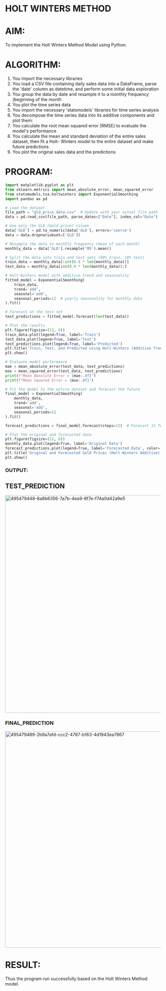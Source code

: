 # HOLT WINTERS METHOD
 

# AIM:
To implement the Holt Winters Method Model using Python.

# ALGORITHM:
1. You import the necessary libraries
2. You load a CSV file containing daily sales data into a DataFrame, parse the 'date' column as
datetime, and perform some initial data exploration
3. You group the data by date and resample it to a monthly frequency (beginning of the month
4. You plot the time series data
5. You import the necessary 'statsmodels' libraries for time series analysis
6. You decompose the time series data into its additive components and plot them:
7. You calculate the root mean squared error (RMSE) to evaluate the model's performance
8. You calculate the mean and standard deviation of the entire sales dataset, then fit a Holt-
Winters model to the entire dataset and make future predictions
9. You plot the original sales data and the predictions

# PROGRAM:
```python
import matplotlib.pyplot as plt
from sklearn.metrics import mean_absolute_error, mean_squared_error
from statsmodels.tsa.holtwinters import ExponentialSmoothing
import pandas as pd

# Load the dataset
file_path = "gld_price_data.csv"  # Update with your actual file path
data = pd.read_csv(file_path, parse_dates=["Date"], index_col="Date")

# Use only the GLD (Gold price) column
data['GLD'] = pd.to_numeric(data['GLD'], errors='coerce')
data = data.dropna(subset=['GLD'])

# Resample the data to monthly frequency (mean of each month)
monthly_data = data['GLD'].resample('MS').mean()

# Split the data into train and test sets (90% train, 10% test)
train_data = monthly_data[:int(0.9 * len(monthly_data))]
test_data = monthly_data[int(0.9 * len(monthly_data)):]

# Holt-Winters model with additive trend and seasonality
fitted_model = ExponentialSmoothing(
    train_data,
    trend='add',
    seasonal='add',
    seasonal_periods=12  # yearly seasonality for monthly data
).fit()

# Forecast on the test set
test_predictions = fitted_model.forecast(len(test_data))

# Plot the results
plt.figure(figsize=(12, 8))
train_data.plot(legend=True, label='Train')
test_data.plot(legend=True, label='Test')
test_predictions.plot(legend=True, label='Predicted')
plt.title('Train, Test, and Predicted using Holt-Winters (Additive Trend/Seasonality)')
plt.show()

# Evaluate model performance
mae = mean_absolute_error(test_data, test_predictions)
mse = mean_squared_error(test_data, test_predictions)
print(f"Mean Absolute Error = {mae:.4f}")
print(f"Mean Squared Error = {mse:.4f}")

# Fit the model to the entire dataset and forecast the future
final_model = ExponentialSmoothing(
    monthly_data,
    trend='add',
    seasonal='add',
    seasonal_periods=12
).fit()

forecast_predictions = final_model.forecast(steps=12)  # Forecast 12 future months

# Plot the original and forecasted data
plt.figure(figsize=(12, 8))
monthly_data.plot(legend=True, label='Original Data')
forecast_predictions.plot(legend=True, label='Forecasted Data', color='red')
plt.title('Original and Forecasted Gold Prices (Holt-Winters Additive)')
plt.show()

```

### OUTPUT:

## TEST_PREDICTION

<img width="992" height="705" alt="495479448-8a8b6356-7a7b-4ea9-8f7e-f74a0d42a9e5" src="https://github.com/user-attachments/assets/d41beba4-da61-4454-a576-2893ee661407" />

### FINAL_PREDICTION

<img width="986" height="701" alt="495479489-2b9a7afd-ccc2-4787-b163-4d1943ea7867" src="https://github.com/user-attachments/assets/5daad06e-ad8d-4cd1-918c-a45f9ad381c7" />


# RESULT:
Thus the program run successfully based on the Holt Winters Method model.
